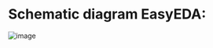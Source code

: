 # Schematic diagram EasyEDA:
![image](https://github.com/user-attachments/assets/be9abd26-0293-4776-b09e-bfcec4979de0)


